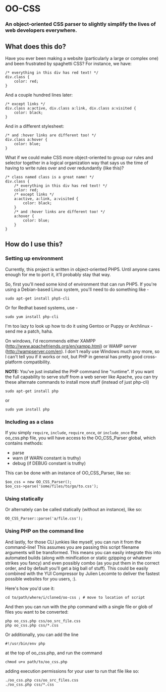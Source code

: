 OO-CSS
======

### An object-oriented CSS parser to slightly simplify the lives of web developers everywhere.

What does this do?
------------------

Have you ever been making a website (particularly a large or complex one) and been frustrated by spaghetti CSS?  For instance, we have:

    /* everything in this div has red text! */
    div.class {
        color: red;
    }

And a couple hundred lines later:

    /* except links */
    div.class a:active, div.class a:link, div.class a:visited {
        color: black;
    }

And in a different stylesheet:

    /* and :hover links are different too! */
    div.class a:hover {
        color: blue;
    }

What if we could make CSS more object-oriented to group our rules and selector together in a logical organization way that says us the time of having to write rules over and over redundantly (like this)?

    /* class named class is a great name! */
    div.class {
        /* everything in this div has red text! */
        color: red;
        /* except links */
        a:active, a:link, a:visited {
            color: black;
        }
        /* and :hover links are different too! */
        a:hover {
            color: blue;
        }
    }


How do I use this?
------------------

### Setting up environment

Currently, this project is written in object-oriented PHP5.  Until anyone cares enough for me to port it, it'll probably stay that way.

So, first you'll need some kind of environment that can run PHP5.  If you're using a Debian-based Linux system, you'll need to do something like -

    sudo apt-get install php5-cli

Or for Redhat based systems, use -

    sudo yum install php-cli

I'm too lazy to look up how to do it using Gentoo or Puppy or Archlinux - send me a patch, haha.

On windows, I'd recommends either XAMPP (http://www.apachefriends.org/en/xampp.html) or WAMP server (http://wampserver.com/en).  I don't really use Windows much any more, so I can't tell you if it works or not, but PHP in general has pretty good cross-platform compatibility.

**NOTE:** You've just installed the PHP command line "runtime".  If you want the full capability to serve stuff from a web server like Apache, you can try these alternate commands to install more stuff (instead of just php-cli)

    sudo apt-get install php

or

    sudo yum install php

### Including as a class

If you simply `require`, `include`, `require_once`, or `include_once` the oo_css.php file, you will have access to the OO_CSS_Parser global, which contains methods:

* parse
* warn  (if WARN constant is truthy)
* debug (if DEBUG constant is truthy)

This can be done with an instance of OO_CSS_Parser, like so:

    $oo_css = new OO_CSS_Parser();
    $oo_css->parse('some/files/to/go/to.css');

### Using statically

Or alternately can be called statically (without an instance), like so:

    OO_CSS_Parser::parse('a/file.css');

### Using PHP on the command line

And lastly, for those CLI junkies like myself, you can run it from the command-line!  This assumes you are passing this script filename arguments will be transformed.  This means you can easily integrate this into automated builds (along with minification or static gzipping or whatever strikes you fancy) and even possibly combo (as you put them in the correct order, and by default you'll get a big ball of stuff).  This could be easily combined with the YUI Compressor by Julien Lecomte to deliver the fastest possible websites for you users, :).

Here's how you'd use it:

    cd to/path/where/i/cloned/oo-css ; # move to location of script

And then you can run with the php command with a single file or glob of files you want to be converted:

    php oo_css.php css/oo_src_file.css
    php oo_css.php css/*.css

Or additionally, you can add the line

    #!/usr/bin/env php

at the top of oo_css.php, and run the command

    chmod u+x path/to/oo_css.php

adding execution permissions for your user to run that file like so:

    ./oo_css.php css/oo_src_files.css
    ./oo_css.php css/*.css